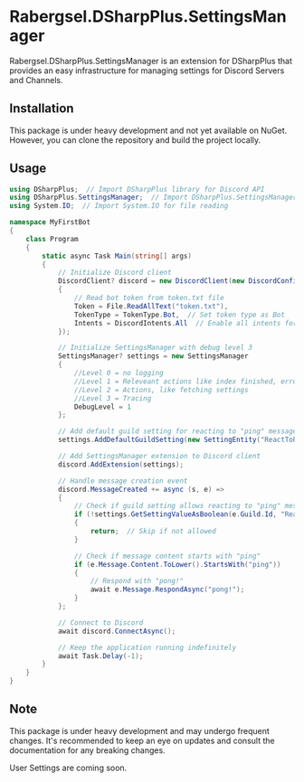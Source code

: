 # Rabergsel.DSharpPlus.SettingsManager

Rabergsel.DSharpPlus.SettingsManager is an extension for DSharpPlus that provides an easy infrastructure for managing settings for Discord Servers and Channels.

## Installation

This package is under heavy development and not yet available on NuGet. However, you can clone the repository and build the project locally.

## Usage

```csharp
using DSharpPlus;  // Import DSharpPlus library for Discord API
using DSharpPlus.SettingsManager;  // Import DSharpPlus.SettingsManager library for managing settings
using System.IO;  // Import System.IO for file reading

namespace MyFirstBot
{
    class Program
    {
        static async Task Main(string[] args)
        {
            // Initialize Discord client
            DiscordClient? discord = new DiscordClient(new DiscordConfiguration()
            {
                // Read bot token from token.txt file
                Token = File.ReadAllText("token.txt"),
                TokenType = TokenType.Bot,  // Set token type as Bot
                Intents = DiscordIntents.All  // Enable all intents for the bot
            });

            // Initialize SettingsManager with debug level 3
            SettingsManager? settings = new SettingsManager
            {
                //Level 0 = no logging
                //Level 1 = Releveant actions like index finished, errors or crashed
                //Level 2 = Actions, like fetching settings
                //Level 3 = Tracing
                DebugLevel = 1
            };

            // Add default guild setting for reacting to "ping" message
            settings.AddDefaultGuildSetting(new SettingEntity("ReactToPing", false.ToString(), "If set to yes, the bot will react to a \"ping\" message", false));

            // Add SettingsManager extension to Discord client
            discord.AddExtension(settings);

            // Handle message creation event
            discord.MessageCreated += async (s, e) =>
            {
                // Check if guild setting allows reacting to "ping" message
                if (!settings.GetSettingValueAsBoolean(e.Guild.Id, "ReactToPing", false))
                {
                    return;  // Skip if not allowed
                }

                // Check if message content starts with "ping"
                if (e.Message.Content.ToLower().StartsWith("ping"))
                {
                    // Respond with "pong!"
                    await e.Message.RespondAsync("pong!");
                }
            };

            // Connect to Discord
            await discord.ConnectAsync();

            // Keep the application running indefinitely
            await Task.Delay(-1);
        }
    }
}
```


## Note

This package is under heavy development and may undergo frequent changes. It's recommended to keep an eye on updates and consult the documentation for any breaking changes.

User Settings are coming soon.
